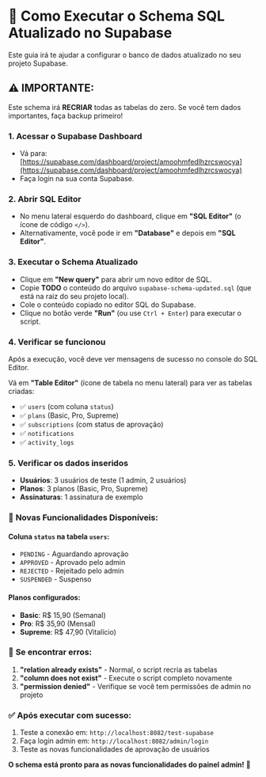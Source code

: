 # 🚀 **Como Executar o Schema SQL Atualizado no Supabase**

Este guia irá te ajudar a configurar o banco de dados atualizado no seu projeto Supabase.

## ⚠️ **IMPORTANTE:**
Este schema irá **RECRIAR** todas as tabelas do zero. Se você tem dados importantes, faça backup primeiro!

### 1. **Acessar o Supabase Dashboard**
- Vá para: [https://supabase.com/dashboard/project/amoohmfedlhzrcswocya](https://supabase.com/dashboard/project/amoohmfedlhzrcswocya)
- Faça login na sua conta Supabase.

### 2. **Abrir SQL Editor**
- No menu lateral esquerdo do dashboard, clique em **"SQL Editor"** (o ícone de código `</>`).
- Alternativamente, você pode ir em **"Database"** e depois em **"SQL Editor"**.

### 3. **Executar o Schema Atualizado**
- Clique em **"New query"** para abrir um novo editor de SQL.
- Copie **TODO** o conteúdo do arquivo `supabase-schema-updated.sql` (que está na raiz do seu projeto local).
- Cole o conteúdo copiado no editor SQL do Supabase.
- Clique no botão verde **"Run"** (ou use `Ctrl + Enter`) para executar o script.

### 4. **Verificar se funcionou**
Após a execução, você deve ver mensagens de sucesso no console do SQL Editor.

Vá em **"Table Editor"** (ícone de tabela no menu lateral) para ver as tabelas criadas:
- ✅ `users` (com coluna `status`)
- ✅ `plans` (Basic, Pro, Supreme)
- ✅ `subscriptions` (com status de aprovação)
- ✅ `notifications`
- ✅ `activity_logs`

### 5. **Verificar os dados inseridos**
- **Usuários**: 3 usuários de teste (1 admin, 2 usuários)
- **Planos**: 3 planos (Basic, Pro, Supreme)
- **Assinaturas**: 1 assinatura de exemplo

### 🎯 **Novas Funcionalidades Disponíveis:**

#### **Coluna `status` na tabela `users`:**
- `PENDING` - Aguardando aprovação
- `APPROVED` - Aprovado pelo admin
- `REJECTED` - Rejeitado pelo admin
- `SUSPENDED` - Suspenso

#### **Planos configurados:**
- **Basic**: R$ 15,90 (Semanal)
- **Pro**: R$ 35,90 (Mensal)
- **Supreme**: R$ 47,90 (Vitalício)

### 🚨 **Se encontrar erros:**
1. **"relation already exists"** - Normal, o script recria as tabelas
2. **"column does not exist"** - Execute o script completo novamente
3. **"permission denied"** - Verifique se você tem permissões de admin no projeto

### ✅ **Após executar com sucesso:**
1. Teste a conexão em: `http://localhost:8082/test-supabase`
2. Faça login admin em: `http://localhost:8082/admin/login`
3. Teste as novas funcionalidades de aprovação de usuários

**O schema está pronto para as novas funcionalidades do painel admin!** 🎉
